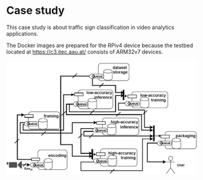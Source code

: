 # Case study


This case study is about traffic sign classification in video analytics applications.

The Docker images are prepared for the RPiv4 device because the testbed located at https://c3.itec.aau.at/ consists of ARM32v7 devices.

![alt text](https://raw.githubusercontent.com/DataCloud-project/ADA-PIPE/main/DataPipelineWorkflow/casestudy.png)
